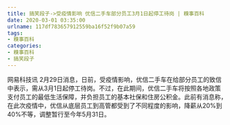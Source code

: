 ```yaml
---
title: 搞笑段子->受疫情影响 优信二手车部分员工3月1日起停工待岗 | 糗事百科
date: 2020-03-01 03:35:00
urlname: 117df783657912559ba16f52f9b07a59
tags: 
- 糗事百科
categories:
- 糗事百科
- 搞笑段子
---
```

网易科技讯 2月29日消息，日前，受疫情影响，优信二手车在给部分员工的致信中表示，需从3月1日起停工待岗。不过，在此期间，优信二手车将按照各地政策支付员工的最低生活保障，并负担员工的基本社保和住房公积金。此前有消息称，在此次疫情中，优信从底层员工到高管都受到了不同程度的影响，降薪从20%到40%不等，调整暂行至今年5月31日。


